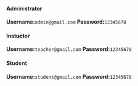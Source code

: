 
<h4>Administrator</h4>
    <p>
        <strong>Username:</strong><code>admin@gmail.com</code>
        <strong>Password:</strong><code>12345678</code>
    </p>

<h4>Instuctor</h4>
    <p>
        <strong>Username:</strong><code>teacher@gmail.com</code>
        <strong>Password:</strong><code>12345678</code>
    </p>

<h4>Student</h4>
    <p>
        <strong>Username:</strong><code>student@gmail.com</code>
        <strong>Password:</strong><code>12345678</code>
    </p>
